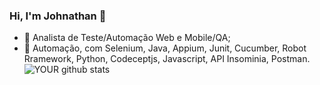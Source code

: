 ### Hi, I'm Johnathan 👋

- 🔭 Analista de Teste/Automação Web e Mobile/QA;
- 🌱 Automação, com Selenium, Java, Appium, Junit, Cucumber, Robot Rramework, Python, Codeceptjs, Javascript, API Insominia, Postman.
![YOUR github stats](https://github-readme-stats.vercel.app/api?username=Johnathandf)






